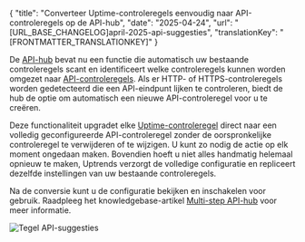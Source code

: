 {
  "title": "Converteer Uptime-controleregels eenvoudig naar API-controleregels op de API-hub",
  "date": "2025-04-24",
  "url": "[URL_BASE_CHANGELOG]april-2025-api-suggesties",
  "translationKey": "[FRONTMATTER_TRANSLATIONKEY]"
}

De [API-hub]([LINK_URL_1]) bevat nu een functie die automatisch uw bestaande controleregels scant en identificeert welke controleregels kunnen worden omgezet naar [API-controleregels]([LINK_URL_2]). Als er HTTP- of HTTPS-controleregels worden gedetecteerd die een API-eindpunt lijken te controleren, biedt de hub de optie om automatisch een nieuwe API-controleregel voor u te creëren.

Deze functionaliteit upgradet elke [Uptime-controleregel]([LINK_URL_3]) direct naar een volledig geconfigureerde API-controleregel zonder de oorspronkelijke controleregel te verwijderen of te wijzigen. U kunt zo nodig de actie op elk moment ongedaan maken. Bovendien hoeft u niet alles handmatig helemaal opnieuw te maken, Uptrends verzorgt de volledige configuratie en repliceert dezelfde instellingen van uw bestaande controleregels.

Na de conversie kunt u de configuratie bekijken en inschakelen voor gebruik. Raadpleeg het knowledgebase-artikel [Multi-step API-hub]([LINK_URL_4]) voor meer informatie.

![Tegel API-suggesties]([LINK_URL_5])